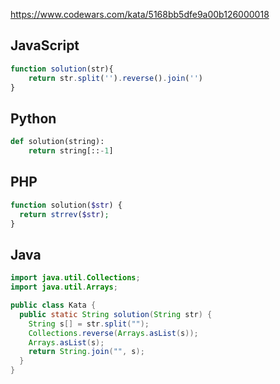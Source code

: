 https://www.codewars.com/kata/5168bb5dfe9a00b126000018

## JavaScript
```js
function solution(str){
    return str.split('').reverse().join('')
}
```

## Python
```python
def solution(string):
    return string[::-1]
```

## PHP
```php
function solution($str) {
  return strrev($str);
}
```

## Java
```java
import java.util.Collections;
import java.util.Arrays;

public class Kata {
  public static String solution(String str) {
    String s[] = str.split("");
    Collections.reverse(Arrays.asList(s));
    Arrays.asList(s);
    return String.join("", s);
  }
}
```